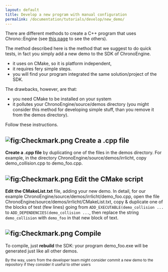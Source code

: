 ```yaml
---
layout: default
title: Develop a new program with manual configuration
permalink: /documentation/tutorials/develop/new_demo/
---
```


There are different methods to create a C++ program that uses
Chrono::Engine (see [this page](/documentation/tutorials/develop/) to see the
others).

The method described here is the method that we suggest to do quick
tests, in fact you simply add a new demo to the SDK of ChronoEngine.

-   it uses on CMake, so it is platform independent,
-   it requires fery simple steps.
-   you will find your program integrated the same solution/project of
    the SDK.

The drawbacks, however, are that:

-   you need CMake to be installed on your system
-   it pollutes your ChronoEngine/source/demos directory (you might
    consider this method for developing simple stuff, than you remove it
    from the demos directory).

Follow these instructions.

![](Checkmark.png "fig:Checkmark.png") Create a .cpp file
---------------------------------------------------------

**Create a .cpp file** by duplicating one of the files in the demos
directory. For example, in the directory
ChronoEngine/source/demos/irrlicht, copy demo\_collision.cpp to
demo\_foo.cpp.

![](Checkmark.png "fig:Checkmark.png") Edit the CMake script
------------------------------------------------------------

**Edit the CMakeList.txt** file, adding your new demo. In detail, for
our example ChronoEngine/source/demos/irrlicht/demo\_foo.cpp, open the
file ChronoEngine/source/demos/irrlicht/CMakeList.txt, copy & duplicate
one of the blocks of test (few lines) going from
`ADD_EXECUTABLE(demo_collision ...` to
`ADD_DEPENDENCIES(demo_collision ...`, then replace the string
`demo_collision` with `demo_foo` in that new block of text.

![](Checkmark.png "fig:Checkmark.png") Compile
----------------------------------------------

To compile, just **rebuild** the SDK: your program demo\_foo.exe will be
generated just like all other demos.

<small>By the way, users from the developer team might consider commit a
new demo to the repository if they consider it useful to other users </small>
